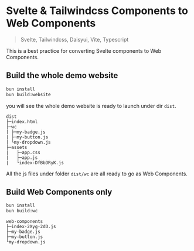 # Svelte & Tailwindcss Components to Web Components

> Svelte, Tailwindcss, Daisyui, Vite, Typescript

This is a best practice for converting Svelte components to Web Components.

## Build the whole demo website

```bash
bun install
bun build:website
```

you will see the whole demo website is ready to launch under dir `dist`.

```
dist
├─index.html
├─wc
| ├─my-badge.js
| ├─my-button.js
| └my-dropdown.js
├─assets
|   ├─app.css
|   ├─app.js
|   └index-DfBbDRyK.js
```

All the js files under folder `dist/wc` are all ready to go as Web Components.

## Build Web Components only

```bash
bun install
bun build:wc
```

```
web-components
├─index-2Xyg-2dD.js
├─my-badge.js
├─my-button.js
└my-dropdown.js
```
